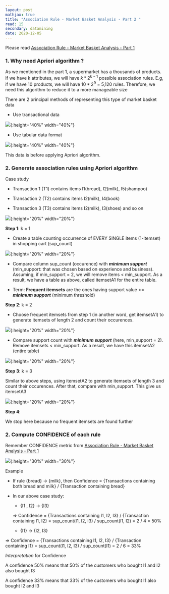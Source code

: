 ```yaml
---
layout: post
mathjax: true
title: "Association Rule - Market Basket Analysis - Part 2 "
read: 15
secondary: datamining
date: 2020-12-05
---
```

Please read [Association Rule - Market Basket Analysis - Part 1](https://lytranp.github.io/notes/Association-Rule)

### 1. Why need Apriori algorithm ?

As we mentioned in the part 1, a supermarket has a thousands of products. If we have k attributes, we will have $k*2^{k-1}$ possible association rules. E.g, if we have 10 products, we will have $10*2^9$ = 5,120 rules. Therefore, we need this algorithm to reduce it to a more manageable size

There are 2 principal methods of representing this type of market basket data

- Use transactional data

![](association-rule-2-1.png){:height="40%" width="40%"}

- Use tabular data format 

![](association-rule-2-2.png){:height="40%" width="40%"}

This data is before applying Apriori algorithm.

### 2. Generate association rules using Apriori algorithm

Case study 

+ Transaction 1 (T1) contains items I1(bread), I2(milk), I5(shampoo)
  
+ Transaction 2 (T2) contains items I2(milk), I4(book)
  
+ Transaction 3 (T3) contains items I2(milk), I3(shoes) and so on

![](association-rule-2-3.png){:height="20%" width="20%"}

**Step 1**: k = 1

+ Create a table counting occurrence of EVERY SINGLE items (1-itemset) in shopping cart (sup_count)

![](association-rule-2-4.png){:height="20%" width="20%"}

+ Compare column sup_count (occurence) with ***minimum support*** (min_support: that was chosen based on experience and business). Assuming, if min_support = 2, we will remove items < min_support. As a result, we have a table as above, called itemsetA1 for the entire table.  

+ Term: **Frequent itemsets** are the ones having support value >= ***minimum support*** (minimum threshold)

**Step 2**: k = 2

+ Choose frequent itemsets from step 1 (in another word, get itemsetA1) to generate itemsets of length 2 and count their occurences. 

![](association-rule-2-5.png){:height="20%" width="20%"}

+ Compare support count with ***minimum support*** (here, min_support = 2). Remove itemsets < min_support. As a result, we have this itemsetA2 (entire table)

![](association-rule-2-6.png){:height="20%" width="20%"}

**Step 3**: k = 3

Similar to above steps, using itemsetA2 to generate itemsets of length 3 and count their occurences. After that, compare with min_support. This give us itemsetA3

![](association-rule-2-7.png){:height="20%" width="20%"}

**Step 4**:

We stop here because no frequent itemsets are found further

### 2. Compute CONFIDENCE of each rule

Remember CONFIDENCE metric from [Association Rule - Market Basket Analysis - Part 1](https://lytranp.github.io/notes/Association-Rule)

![](/sources/association-rule3.png){:height="30%" width="30%"}

Example

- If rule {bread} -> {milk}, then Confidence = {Transactions containing both bread and milk} / {Transaction containing bread}

- In our above case study: 
  
  + {I1 , I2} -> {I3}
  
  => Confidence = {Transactions containing I1, I2, I3} / {Transaction containing I1, I2} = sup_count(I1, I2, I3) / sup_count(I1, I2) = 2 / 4 = 50%

  + {I1} -> {I2, I3}

 => Confidence = {Transactions containing I1, I2, I3} / {Transaction containing I1} = sup_count(I1, I2, I3) / sup_count(I1) = 2 / 6 = 33%

 *Interpretation* for Confidence

 A confidence 50% means that 50% of the customers who bought I1 and I2 also bought I3

 A confidence 33% means that 33% of the customers who bought I1 also bought I2 and I3



